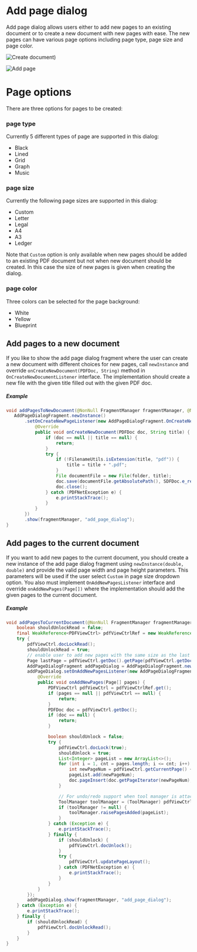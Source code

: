 # Add page dialog

Add page dialog allows users either to add new pages to an existing document or to create a new document with new pages with ease. The new pages can have various page options including page type, page size and page color.

![](img/add_page_1.png "Create document)")

![](img/add_page_2.png "Add page")

# Page options
There are three options for pages to be created:

### page type
Currently 5 different types of page are supported in this dialog:
- Black
- Lined
- Grid
- Graph
- Music

### page size
Currently the following page sizes are supported in this dialog:
- Custom
- Letter
- Legal
- A4
- A3
- Ledger

Note that `Custom` option is only available when new pages should be added to an existing PDF document but not when new document should be created. In this case the size of new pages is given when creating the dialog.

### page color 
Three colors can be selected for the page background:
- White
- Yellow
- Blueprint

## Add pages to a new document

If you like to show the add page dialog fragment where the user can create a new document with different choices for new pages, call `newInstance` and override `onCreateNewDocument(PDFDoc, String)` method in `OnCreateNewDocumentListener` interface. The implementation should create a new file with the given title filled out with the given PDF doc.

##### Example
 ```java
void addPagesToNewDocument(@NonNull FragmentManager fragmentManager, @NonNull final String folder) {
    AddPageDialogFragment.newInstance()
        .setOnCreateNewPageListener(new AddPageDialogFragment.OnCreateNewDocumentListener() {
            @Override
            public void onCreateNewDocument(PDFDoc doc, String title) {
                if (doc == null || title == null) {
                    return;
                }
                try {
                    if (!FilenameUtils.isExtension(title, "pdf")) {
                        title = title + ".pdf";
                    }
                    File documentFile = new File(folder, title);
                    doc.save(documentFile.getAbsolutePath(), SDFDoc.e_remove_unused, null);
                    doc.close();
                } catch (PDFNetException e) {
                    e.printStackTrace();
                }
            }
        })
        .show(fragmentManager, "add_page_dialog");
}
 ```

## Add pages to the current document

If you want to add new pages to the current document, you should create a new instance of the add page dialog fragment using `newInstance(double, double)` and provide the valid page width and page height parameters. This parameters will be used if the user select `Custom` in page size dropdown option. You also must implement `OnAddNewPagesListener` interface and override `onAddNewPages(Page[])` where the implementation should add the given pages to the current document.

##### Example
```java
void addPagesToCurrentDocument(@NonNull FragmentManager fragmentManager, @NonNull PDFViewCtrl pdfViewCtrl) {
    boolean shouldUnlockRead = false;
    final WeakReference<PDFViewCtrl> pdfViewCtrlRef = new WeakReference<>(pdfViewCtrl);
    try {
        pdfViewCtrl.docLockRead();
        shouldUnlockRead = true;
        // enable user to add new pages with the same size as the last page in the document
        Page lastPage = pdfViewCtrl.getDoc().getPage(pdfViewCtrl.getDoc().getPageCount());
        AddPageDialogFragment addPageDialog = AddPageDialogFragment.newInstance(lastPage.getPageWidth(), lastPage.getPageHeight());
        addPageDialog.setOnAddNewPagesListener(new AddPageDialogFragment.OnAddNewPagesListener() {
            @Override
            public void onAddNewPages(Page[] pages) {
                PDFViewCtrl pdfViewCtrl = pdfViewCtrlRef.get();
                if (pages == null || pdfViewCtrl == null) {
                    return;
                }
                PDFDoc doc = pdfViewCtrl.getDoc();
                if (doc == null) {
                    return;
                }

                boolean shouldUnlock = false;
                try {
                    pdfViewCtrl.docLock(true);
                    shouldUnlock = true;
                    List<Integer> pageList = new ArrayList<>();
                    for (int i = 1, cnt = pages.length; i <= cnt; i++) {
                        int newPageNum = pdfViewCtrl.getCurrentPage() + i;
                        pageList.add(newPageNum);
                        doc.pageInsert(doc.getPageIterator(newPageNum), pages[i - 1]);
                    }

                    // For undo/redo support when tool manager is attached to the PDFViewCtrl
                    ToolManager toolManager = (ToolManager) pdfViewCtrl.getToolManager();
                    if (toolManager != null) {
                        toolManager.raisePagesAdded(pageList);
                    }
                } catch (Exception e) {
                    e.printStackTrace();
                } finally {
                    if (shouldUnlock) {
                        pdfViewCtrl.docUnlock();
                    }
                    try {
                        pdfViewCtrl.updatePageLayout();
                    } catch (PDFNetException e) {
                        e.printStackTrace();
                    }
                }
            }
        });
        addPageDialog.show(fragmentManager, "add_page_dialog");
    } catch (Exception e) {
        e.printStackTrace();
    } finally {
        if (shouldUnlockRead) {
            pdfViewCtrl.docUnlockRead();
        }
    }
}
```